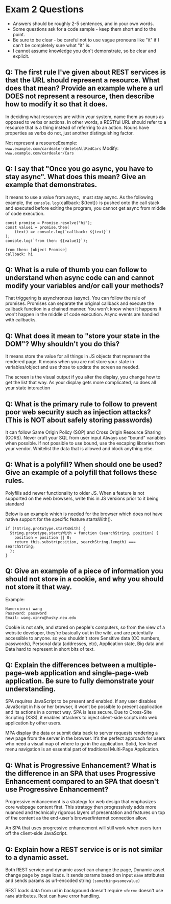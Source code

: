 # Exam 2 Questions

* Answers should be roughly 2-5 sentences, and in your own words.  
* Some questions ask for a code sample - keep them short and to the point.
* Be sure to be clear - be careful not to use vague pronouns like "it" if I can't be completely sure what "it" is.
* I cannot assume knowledge you don't demonstrate, so be clear and explicit.

## Q: The first rule I've given about REST services is that the URL should represent a resource.  What does that mean?  Provide an example where a url DOES not represent a resource, then describe how to modify it so that it does.

In deciding what resources are within your system, name them as nouns as opposed to verbs or actions. In other words, a RESTful URL should refer to a resource that is a thing instead of referring to an action. Nouns have properties as verbs do not, just another distinguishing factor.

Not represent a resourceExample: ` www.example.com/cardealer/deleteAllRedCars`
Modify:  ` www.example.com/cardealer/Cars`


## Q: I say that "Once you go async, you have to stay async".  What does this mean?  Give an example that demonstrates.

It means to use a value from async,  must stay async. As the following example, the `console.log(`callback: ${text}`)` is pushed onto the call stack and executed before exiting the program,  you cannot get async from middle of code execution. 
```
const promise = Promise.resolve("hi"); 
const value1 = promise.then(    
	(text) => console.log(`callback: ${text}`)  
); 
console.log(`from then: ${value1}`); 
```
```
from then: [object Promise] 
callback: hi 
```

## Q: What is a rule of thumb you can follow to understand when async code can and cannot modify your variables and/or call your methods?

That triggering is asynchronous (async). You can follow the rule of promises. Promises can separate the original callback and execute the callback function in a chained manner. You won't know when it happens It won't happen in the middle of code execution. Async events are handled with callbacks.

## Q: What does it mean to "store your state in the DOM"?  Why shouldn't you do this?

It means store the value for all things in  JS objects that represent the rendered page.  It means when you are not store your state in variables/object and use those to update the screen as needed.

The screen is the visual output if you alter the display, you change how to get the list that way. As your display gets more complicated, so does all your state interaction


## Q: What is the primary rule to follow to prevent poor web security such as injection attacks?  (This is NOT about safely storing passwords)

It can follow Same Origin Policy (SOP) and Cross Origin Resource Sharing (CORS).
Never craft your SQL from user input Always use "bound" variables when possible. If not possible to use bound, use the escaping libraries from your vendor. Whitelist the data that is allowed and block anything else.

## Q: What is a polyfill?  When should one be used?  Give an example of a polyfill that follows these rules.

Polyfills add newer functionality to older JS.
When a feature is not supported on the web browsers, write this in JS versions prior to it being standard

Below is an example which is needed for the browser which does not have native support for the specific feature startsWith().
```
if (!String.prototype.startsWith) {
  String.prototype.startsWith = function (searchString, position) {
    position = position || 0;
    return this.substr(position, searchString.length) === searchString;
  };
}
```


## Q: Give an example of a piece of information you should not store in a cookie, and why you should not store it that way.

Example:
```
Name:xinrui wang
Password: password
Email: wang.xinru@husky.neu.edu
```
Cookie is not safe, and stored on people's computers, so from the view of a website developer, they're basically out in the wild, and are potentially accessible to anyone. so you shouldn't store Sensitive data (CC numbers, passwords), Personal data (addresses, etc), Application state, Big data and Data hard to represent in short bits of text.


## Q: Explain the differences between a multiple-page-web application and single-page-web application.  Be sure to fully demonstrate your understanding.

SPA requires JavaScript to be present and enabled. If any user disables JavaScript in his or her browser, it won’t be possible to present application and its actions in a correct way.
SPA is less secure. Due to Cross-Site Scripting (XSS), it enables attackers to inject client-side scripts into web application by other users.

MPA display the data or submit data back to server requests rendering a new page from the server in the browser.
It’s the perfect approach for users who need a visual map of where to go in the application. Solid, few level menu navigation is an essential part of traditional Multi-Page Application.


## Q: What is Progressive Enhancement?  What is the difference in an SPA that uses Progressive Enhancement compared to an SPA that doesn't use Progressive Enhancement?

Progressive enhancement is a strategy for web design that emphasizes core webpage content first. This strategy then progressively adds more nuanced and technically rigorous layers of presentation and features on top of the content as the end-user's browser/internet connection allow.

An SPA that uses progressive enhancement will still work when users turn off the client-side JavaScript.

## Q: Explain how a  REST service is or is not similar to a dynamic asset.

Both REST service and dynamic asset can change the page, 
Dynamic asset change page by page loads. It sends params based on input `name` attributes and sends params as url-encoded string `(something=somevalue)`

REST loads data from url in background doesn't require `<form>` doesn't use `name` attributes. Rest can have error handling.
